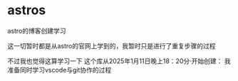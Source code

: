 # astros
astro的博客创建学习


这一切暂时都是从astro的官网上学到的，我暂时只是进行了重复步骤的过程

不过我也觉得这算学习一下
这个库从2025年1月11日晚上18：20分·开始创建：
我准备同时学习vscode与git协作的过程
